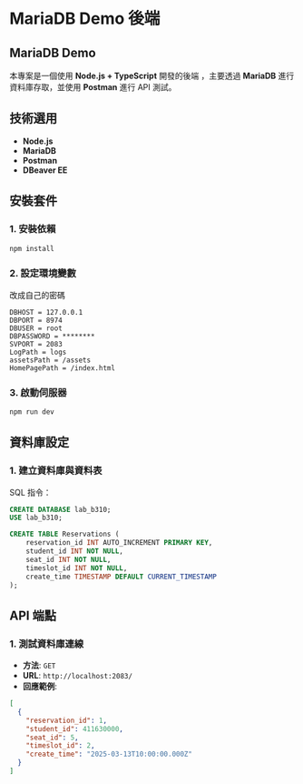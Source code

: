 # MariaDB Demo 後端

## MariaDB Demo
本專案是一個使用 **Node.js + TypeScript** 開發的後端 ，主要透過 **MariaDB** 進行資料庫存取，並使用 **Postman** 進行 API 測試。

## 技術選用
- **Node.js** 
- **MariaDB**
- **Postman** 
- **DBeaver EE** 

## 安裝套件
### 1. 安裝依賴
```sh
npm install
```

### 2. 設定環境變數
改成自己的密碼
```
DBHOST = 127.0.0.1
DBPORT = 8974
DBUSER = root
DBPASSWORD = ********
SVPORT = 2083
LogPath = logs
assetsPath = /assets
HomePagePath = /index.html
```

### 3. 啟動伺服器
```sh
npm run dev
```

## 資料庫設定
### 1. 建立資料庫與資料表
 SQL 指令：
```sql
CREATE DATABASE lab_b310;
USE lab_b310;

CREATE TABLE Reservations (
    reservation_id INT AUTO_INCREMENT PRIMARY KEY,
    student_id INT NOT NULL,
    seat_id INT NOT NULL,
    timeslot_id INT NOT NULL,
    create_time TIMESTAMP DEFAULT CURRENT_TIMESTAMP
);
```

## API 端點
### 1. 測試資料庫連線
- **方法**: `GET`
- **URL**: `http://localhost:2083/`
- **回應範例**:
```json
[
  {
    "reservation_id": 1,
    "student_id": 411630000,
    "seat_id": 5,
    "timeslot_id": 2,
    "create_time": "2025-03-13T10:00:00.000Z"
  }
]
```
